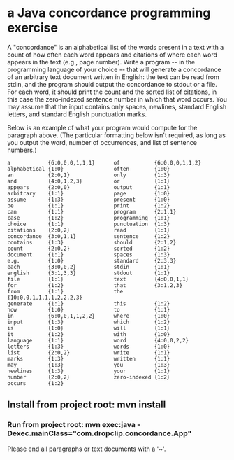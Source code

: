 # a Java concordance programming exercise

A "concordance" is an alphabetical list of the words present in a text with a count of how
often each word appears and citations of where each word appears in the text (e.g., page
number). Write a program -- in the programming language of your choice -- that will
generate a concordance of an arbitrary text document written in English: the text can be
read from stdin, and the program should output the concordance to stdout or a file. For
each word, it should print the count and the sorted list of citations, in this case the
zero-indexed sentence number in which that word occurs. You may assume that the input
contains only spaces, newlines, standard English letters, and standard English punctuation
marks.

Below is an example of what your program would compute for the paragraph above. (The
particular formatting below isn't required, as long as you output the word, number of
occurrences, and list of sentence numbers.)


    a            {6:0,0,0,1,1,1}      of           {6:0,0,0,1,1,2}
    alphabetical {1:0}                often        {1:0}
    an           {2:0,1}              only         {1:3}
    and          {4:0,1,2,3}          or           {1:1}
    appears      {2:0,0}              output       {1:1}
    arbitrary    {1:1}                page         {1:0}
    assume       {1:3}                present      {1:0}
    be           {1:1}                print        {1:2}
    can          {1:1}                program      {2:1,1}
    case         {1:2}                programming  {1:1}
    choice       {1:1}                punctuation  {1:3}
    citations    {2:0,2}              read         {1:1}
    concordance  {3:0,1,1}            sentence     {1:2}
    contains     {1:3}                should       {2:1,2}
    count        {2:0,2}              sorted       {1:2}
    document     {1:1}                spaces       {1:3}
    e.g.         {1:0}                standard     {2:3,3}
    each         {3:0,0,2}            stdin        {1:1}
    english      {3:1,3,3}            stdout       {1:1}
    file         {1:1}                text         {4:0,0,1,1}
    for          {1:2}                that         {3:1,2,3}
    from         {1:1}                the          {10:0,0,1,1,1,1,2,2,2,3}
    generate     {1:1}                this         {1:2}
    how          {1:0}                to           {1:1}
    in           {6:0,0,1,1,2,2}      where        {1:0}
    input        {1:3}                which        {1:2}
    is           {1:0}                will         {1:1}
    it           {1:2}                with         {1:0}
    language     {1:1}                word         {4:0,0,2,2}
    letters      {1:3}                words        {1:0}
    list         {2:0,2}              write        {1:1}
    marks        {1:3}                written      {1:1}
    may          {1:3}                you          {1:3}
    newlines     {1:3}                your         {1:1}
    number       {2:0,2}              zero-indexed {1:2}
    occurs       {1:2}   
    
## Install from project root: mvn install

### Run from project root: mvn exec:java -Dexec.mainClass="com.dropclip.concordance.App"

Please end all paragraphs or text documents with a '~'.